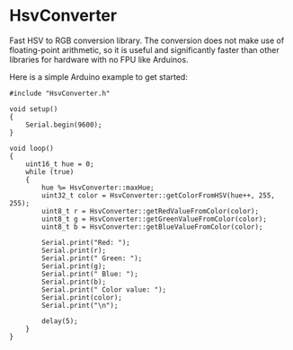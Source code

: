 # HsvConverter
Fast HSV to RGB conversion library. The conversion does not make use of floating-point arithmetic, so it is useful and significantly faster than other libraries for hardware with no FPU like Arduinos.

Here is a simple Arduino example to get started:

~~~~
#include "HsvConverter.h"

void setup()
{
    Serial.begin(9600);
}

void loop()
{
    uint16_t hue = 0;
    while (true)
    {
        hue %= HsvConverter::maxHue;
        uint32_t color = HsvConverter::getColorFromHSV(hue++, 255, 255);
        uint8_t r = HsvConverter::getRedValueFromColor(color);
        uint8_t g = HsvConverter::getGreenValueFromColor(color);
        uint8_t b = HsvConverter::getBlueValueFromColor(color);

        Serial.print("Red: ");
        Serial.print(r);
        Serial.print(" Green: ");
        Serial.print(g);
        Serial.print(" Blue: ");
        Serial.print(b);
        Serial.print(" Color value: ");
        Serial.print(color);
        Serial.print("\n");
        
        delay(5);
    }
}
~~~~
